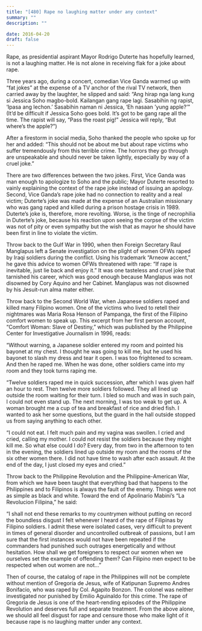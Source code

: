 ```yaml
---
title: "[480] Rape no laughing matter under any context"
summary: ""
description: ""

date: 2016-04-20
draft: false
---
```


Rape, as presidential aspirant Mayor Rodrigo Duterte has hopefully learned, is not a laughing matter. He is not alone in receiving flak for a joke about rape.

Three years ago, during a concert, comedian Vice Ganda warmed up with “fat jokes” at the expense of a TV anchor of the rival TV network, then carried away by the laughter, he slipped and said: “Ang hirap nga lang kung si Jessica Soho magbo-bold. Kailangan gang rape lagi. Sasabihin ng rapist, ‘Ipasa ang lechon.’ Sasabihin naman ni Jessica, ‘Eh nasaan ’yung apple?’” (It’d be difficult if Jessica Soho goes bold. It’s got to be gang rape all the time. The rapist will say, “Pass the roast pig!” Jessica will reply, “But where’s the apple?”)

After a firestorm in social media, Soho thanked the people who spoke up for her and added: “This should not be about me but about rape victims who suffer tremendously from this terrible crime. The horrors they go through are unspeakable and should never be taken lightly, especially by way of a cruel joke.”

There are two differences between the two jokes. First, Vice Ganda was man enough to apologize to Soho and the public; Mayor Duterte resorted to vainly explaining the context of the rape joke instead of issuing an apology. Second, Vice Ganda’s rape joke had no connection to reality and a real victim; Duterte’s joke was made at the expense of an Australian missionary who was gang raped and killed during a prison hostage crisis in 1989. Duterte’s joke is, therefore, more revolting. Worse, is the tinge of necrophilia in Duterte’s joke, because his reaction upon seeing the corpse of the victim was not of pity or even sympathy but the wish that as mayor he should have been first in line to violate the victim.

Throw back to the Gulf War in 1990, when then Foreign Secretary Raul Manglapus left a Senate investigation on the plight of women OFWs raped by Iraqi soldiers during the conflict. Using his trademark “Arneow accent,” he gave this advice to women OFWs threatened with rape: “If rape is inevitable, just lie back and enjoy it.” It was one tasteless and cruel joke that tarnished his career, which was good enough because Manglapus was not disowned by Cory Aquino and her Cabinet. Manglapus was not disowned by his Jesuit-run alma mater either.

Throw back to the Second World War, when Japanese soldiers raped and killed many Filipino women. One of the victims who lived to retell their nightmares was Maria Rosa Henson of Pampanga, the first of the Filipino comfort women to speak up. This excerpt from her first person account, “Comfort Woman: Slave of Destiny,” which was published by the Philippine Center for Investigative Journalism in 1996, reads:

“Without warning, a Japanese soldier entered my room and pointed his bayonet at my chest. I thought he was going to kill me, but he used his bayonet to slash my dress and tear it open. I was too frightened to scream. And then he raped me. When he was done, other soldiers came into my room and they took turns raping me.

“Twelve soldiers raped me in quick succession, after which I was given half an hour to rest. Then twelve more soldiers followed. They all lined up outside the room waiting for their turn. I bled so much and was in such pain, I could not even stand up. The next morning, I was too weak to get up. A woman brought me a cup of tea and breakfast of rice and dried fish. I wanted to ask her some questions, but the guard in the hall outside stopped us from saying anything to each other.

“I could not eat. I felt much pain and my vagina was swollen. I cried and cried, calling my mother. I could not resist the soldiers because they might kill me. So what else could I do? Every day, from two in the afternoon to ten in the evening, the soldiers lined up outside my room and the rooms of the six other women there. I did not have time to wash after each assault. At the end of the day, I just closed my eyes and cried.”

Throw back to the Philippine Revolution and the Philippine-American War, from which we have been taught that everything bad that happens to the Philippines and to Filipinos is always the fault of the enemy. Things were not as simple as black and white. Toward the end of Apolinario Mabini’s “La Revolucion Filipina,” he said:

“I shall not end these remarks to my countrymen without putting on record the boundless disgust I felt whenever I heard of the rape of Filipinas by Filipino soldiers. I admit these were isolated cases, very difficult to prevent in times of general disorder and uncontrolled outbreak of passions, but I am sure that the first instances would not have been repeated if the commanders had punished such outrages energetically and without hesitation. How shall we get foreigners to respect our women when we ourselves set the example of offending them? Can Filipino men expect to be respected when out women are not…”

Then of course, the catalog of rape in the Philippines will not be complete without mention of Gregoria de Jesus, wife of Katipunan Supremo Andres Bonifacio, who was raped by Col. Agapito Bonzon. The colonel was neither investigated nor punished by Emilio Aguinaldo for this crime. The rape of Gregoria de Jesus is one of the heart-rending episodes of the Philippine Revolution and deserves full and separate treatment. From the above alone, we should all feel disgust for rape and censure those who make light of it because rape is no laughing matter under any context.
